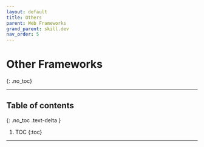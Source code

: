 ```yaml
---
layout: default
title: Others
parent: Web Frameworks
grand_parent: skill.dev
nav_order: 5
---
```


# Other Frameworks
{: .no_toc}

---

## Table of contents
{: .no_toc .text-delta }

1. TOC
{:toc}

---
